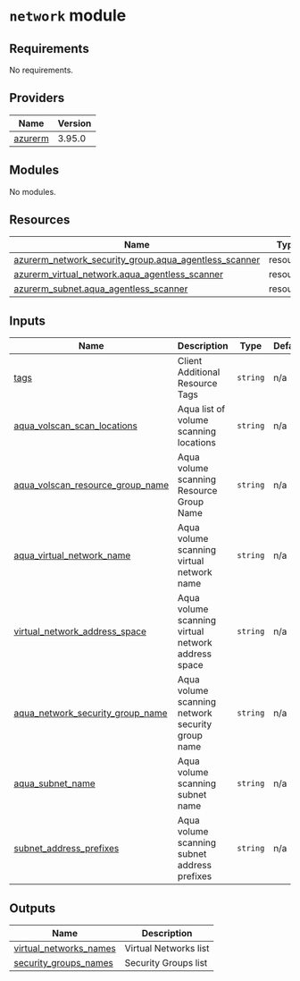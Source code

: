 # `network` module

<!-- BEGIN_TF_DOCS -->
## Requirements

No requirements.

## Providers

| Name | Version |
|------|---------|
| <a name="provider_azurerm"></a> [azurerm](#provider\_azurerm) | 3.95.0 |

## Modules

No modules.

## Resources

| Name | Type |
|------|------|
| [azurerm_network_security_group.aqua_agentless_scanner](https://registry.terraform.io/providers/hashicorp/azurerm/latest/docs/resources/network_security_group) | resource |
| [azurerm_virtual_network.aqua_agentless_scanner](https://registry.terraform.io/providers/hashicorp/azurerm/latest/docs/resources/virtual_network) | resource |
| [azurerm_subnet.aqua_agentless_scanner](https://registry.terraform.io/providers/hashicorp/azurerm/latest/docs/resources/subnet) | resource |

## Inputs

| Name | Description | Type | Default | Required |
|------|-------------|------|---------|:--------:|
| <a name="tags"></a> [tags](#tags) | Client Additional Resource Tags | `string` | n/a | yes |
| <a name="aqua_volscan_scan_locations"></a> [aqua\_volscan\_scan\_locations](#aqua\_volscan\_scan\_locations) | Aqua list of volume scanning locations | `string` | n/a | yes |
| <a name="aqua_volscan_resource_group_name"></a> [aqua\_volscan\_resource\_group\_name](#aqua\_volscan\_resource\_group\_name) | Aqua volume scanning Resource Group Name | `string` | n/a | yes |
| <a name="aqua_virtual_network_name"></a> [aqua\_virtual\_network\_name](#aqua\_virtual\_network\_name) | Aqua volume scanning virtual network name | `string` | n/a | yes |
| <a name="virtual_network_address_space"></a> [virtual\_network\_address\_space](#virtual\_network\_address\_space) | Aqua volume scanning virtual network address space | `string` | n/a | yes |
| <a name="aqua_network_security_group_name"></a> [aqua\_network\_security\_group\_name](#aqua\_network\_security\_group\_name) | Aqua volume scanning network security group name | `string` | n/a | yes |
| <a name="aqua_subnet_name"></a> [aqua\_subnet\_name](#aqua\_subnet\_name) | Aqua volume scanning subnet name | `string` | n/a | yes |
| <a name="subnet_address_prefixes"></a> [subnet\_address\_prefixes](#subnet\_address\_prefixes) | Aqua volume scanning subnet address prefixes | `string` | n/a | yes |

## Outputs

| Name | Description |
|------|-------------|
| <a name="virtual_networks_names"></a> [virtual\_networks\_names](#virtual\_networks\_names) | Virtual Networks list |
| <a name="security_groups_names"></a> [security\_groups\_names](#security\_groups\_names) | Security Groups list |
<!-- END_TF_DOCS -->